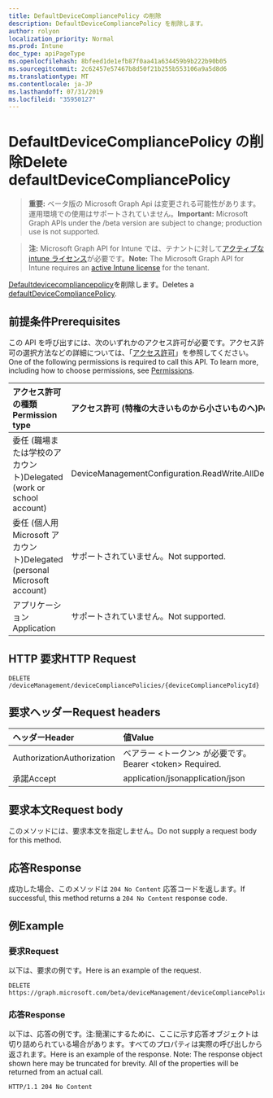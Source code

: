 ```yaml
---
title: DefaultDeviceCompliancePolicy の削除
description: DefaultDeviceCompliancePolicy を削除します。
author: rolyon
localization_priority: Normal
ms.prod: Intune
doc_type: apiPageType
ms.openlocfilehash: 8bfeed1de1efb87f0aa41a634459b9b222b90b05
ms.sourcegitcommit: 2c62457e57467b8d50f21b255b553106a9a5d8d6
ms.translationtype: MT
ms.contentlocale: ja-JP
ms.lasthandoff: 07/31/2019
ms.locfileid: "35950127"
---
```

# <a name="delete-defaultdevicecompliancepolicy"></a><span data-ttu-id="dc2a5-103">DefaultDeviceCompliancePolicy の削除</span><span class="sxs-lookup"><span data-stu-id="dc2a5-103">Delete defaultDeviceCompliancePolicy</span></span>

> <span data-ttu-id="dc2a5-104">**重要:** ベータ版の Microsoft Graph Api は変更される可能性があります。運用環境での使用はサポートされていません。</span><span class="sxs-lookup"><span data-stu-id="dc2a5-104">**Important:** Microsoft Graph APIs under the /beta version are subject to change; production use is not supported.</span></span>

> <span data-ttu-id="dc2a5-105">**注:** Microsoft Graph API for Intune では、テナントに対して[アクティブな intune ライセンス](https://go.microsoft.com/fwlink/?linkid=839381)が必要です。</span><span class="sxs-lookup"><span data-stu-id="dc2a5-105">**Note:** The Microsoft Graph API for Intune requires an [active Intune license](https://go.microsoft.com/fwlink/?linkid=839381) for the tenant.</span></span>

<span data-ttu-id="dc2a5-106">[Defaultdevicecompliancepolicy](../resources/intune-deviceconfig-defaultdevicecompliancepolicy.md)を削除します。</span><span class="sxs-lookup"><span data-stu-id="dc2a5-106">Deletes a [defaultDeviceCompliancePolicy](../resources/intune-deviceconfig-defaultdevicecompliancepolicy.md).</span></span>

## <a name="prerequisites"></a><span data-ttu-id="dc2a5-107">前提条件</span><span class="sxs-lookup"><span data-stu-id="dc2a5-107">Prerequisites</span></span>
<span data-ttu-id="dc2a5-p101">この API を呼び出すには、次のいずれかのアクセス許可が必要です。アクセス許可の選択方法などの詳細については、「[アクセス許可](/graph/permissions-reference)」を参照してください。</span><span class="sxs-lookup"><span data-stu-id="dc2a5-p101">One of the following permissions is required to call this API. To learn more, including how to choose permissions, see [Permissions](/graph/permissions-reference).</span></span>

|<span data-ttu-id="dc2a5-110">アクセス許可の種類</span><span class="sxs-lookup"><span data-stu-id="dc2a5-110">Permission type</span></span>|<span data-ttu-id="dc2a5-111">アクセス許可 (特権の大きいものから小さいものへ)</span><span class="sxs-lookup"><span data-stu-id="dc2a5-111">Permissions (from most to least privileged)</span></span>|
|:---|:---|
|<span data-ttu-id="dc2a5-112">委任 (職場または学校のアカウント)</span><span class="sxs-lookup"><span data-stu-id="dc2a5-112">Delegated (work or school account)</span></span>|<span data-ttu-id="dc2a5-113">DeviceManagementConfiguration.ReadWrite.All</span><span class="sxs-lookup"><span data-stu-id="dc2a5-113">DeviceManagementConfiguration.ReadWrite.All</span></span>|
|<span data-ttu-id="dc2a5-114">委任 (個人用 Microsoft アカウント)</span><span class="sxs-lookup"><span data-stu-id="dc2a5-114">Delegated (personal Microsoft account)</span></span>|<span data-ttu-id="dc2a5-115">サポートされていません。</span><span class="sxs-lookup"><span data-stu-id="dc2a5-115">Not supported.</span></span>|
|<span data-ttu-id="dc2a5-116">アプリケーション</span><span class="sxs-lookup"><span data-stu-id="dc2a5-116">Application</span></span>|<span data-ttu-id="dc2a5-117">サポートされていません。</span><span class="sxs-lookup"><span data-stu-id="dc2a5-117">Not supported.</span></span>|

## <a name="http-request"></a><span data-ttu-id="dc2a5-118">HTTP 要求</span><span class="sxs-lookup"><span data-stu-id="dc2a5-118">HTTP Request</span></span>
<!-- {
  "blockType": "ignored"
}
-->
``` http
DELETE /deviceManagement/deviceCompliancePolicies/{deviceCompliancePolicyId}
```

## <a name="request-headers"></a><span data-ttu-id="dc2a5-119">要求ヘッダー</span><span class="sxs-lookup"><span data-stu-id="dc2a5-119">Request headers</span></span>
|<span data-ttu-id="dc2a5-120">ヘッダー</span><span class="sxs-lookup"><span data-stu-id="dc2a5-120">Header</span></span>|<span data-ttu-id="dc2a5-121">値</span><span class="sxs-lookup"><span data-stu-id="dc2a5-121">Value</span></span>|
|:---|:---|
|<span data-ttu-id="dc2a5-122">Authorization</span><span class="sxs-lookup"><span data-stu-id="dc2a5-122">Authorization</span></span>|<span data-ttu-id="dc2a5-123">ベアラー &lt;トークン&gt; が必要です。</span><span class="sxs-lookup"><span data-stu-id="dc2a5-123">Bearer &lt;token&gt; Required.</span></span>|
|<span data-ttu-id="dc2a5-124">承諾</span><span class="sxs-lookup"><span data-stu-id="dc2a5-124">Accept</span></span>|<span data-ttu-id="dc2a5-125">application/json</span><span class="sxs-lookup"><span data-stu-id="dc2a5-125">application/json</span></span>|

## <a name="request-body"></a><span data-ttu-id="dc2a5-126">要求本文</span><span class="sxs-lookup"><span data-stu-id="dc2a5-126">Request body</span></span>
<span data-ttu-id="dc2a5-127">このメソッドには、要求本文を指定しません。</span><span class="sxs-lookup"><span data-stu-id="dc2a5-127">Do not supply a request body for this method.</span></span>

## <a name="response"></a><span data-ttu-id="dc2a5-128">応答</span><span class="sxs-lookup"><span data-stu-id="dc2a5-128">Response</span></span>
<span data-ttu-id="dc2a5-129">成功した場合、このメソッドは `204 No Content` 応答コードを返します。</span><span class="sxs-lookup"><span data-stu-id="dc2a5-129">If successful, this method returns a `204 No Content` response code.</span></span>

## <a name="example"></a><span data-ttu-id="dc2a5-130">例</span><span class="sxs-lookup"><span data-stu-id="dc2a5-130">Example</span></span>

### <a name="request"></a><span data-ttu-id="dc2a5-131">要求</span><span class="sxs-lookup"><span data-stu-id="dc2a5-131">Request</span></span>
<span data-ttu-id="dc2a5-132">以下は、要求の例です。</span><span class="sxs-lookup"><span data-stu-id="dc2a5-132">Here is an example of the request.</span></span>
``` http
DELETE https://graph.microsoft.com/beta/deviceManagement/deviceCompliancePolicies/{deviceCompliancePolicyId}
```

### <a name="response"></a><span data-ttu-id="dc2a5-133">応答</span><span class="sxs-lookup"><span data-stu-id="dc2a5-133">Response</span></span>
<span data-ttu-id="dc2a5-p102">以下は、応答の例です。注:簡潔にするために、ここに示す応答オブジェクトは切り詰められている場合があります。すべてのプロパティは実際の呼び出しから返されます。</span><span class="sxs-lookup"><span data-stu-id="dc2a5-p102">Here is an example of the response. Note: The response object shown here may be truncated for brevity. All of the properties will be returned from an actual call.</span></span>
``` http
HTTP/1.1 204 No Content
```





